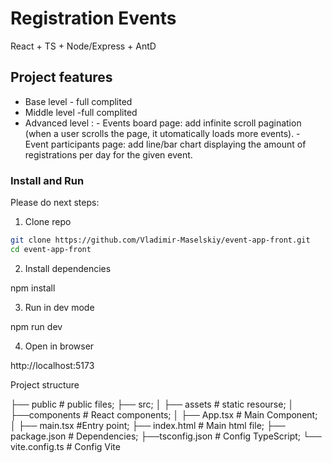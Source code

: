 # Registration Events

React + TS + Node/Express + AntD

## Project features

- Base level - full complited
- Middle level -full complited 
- Advanced level :
              - Events board page: add infinite scroll pagination (when a user scrolls the page, it
                 utomatically loads more events).
              - Event participants page: add line/bar chart displaying the amount of registrations   per
                day for the given event.
 

### Install and Run

Please do next steps:

1. Clone repo

```bash
git clone https://github.com/Vladimir-Maselskiy/event-app-front.git
cd event-app-front
```

2. Install dependencies

npm install

3. Run in dev mode

npm run dev

4. Open in browser

http://localhost:5173

Project structure

├── public # public files;
├── src;
│ ├── assets # static resourse;
│
├──components # React components;
│ ├── App.tsx # Main Component;
│ ├── main.tsx #Entry point;
├── index.html # Main html file;
├── package.json # Dependencies;
├──tsconfig.json # Config TypeScript;
└── vite.config.ts # Config Vite



